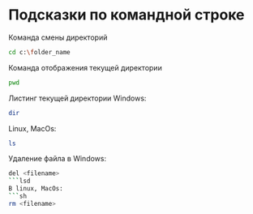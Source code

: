 # Подсказки по командной строке

Команда смены директорий
```sh
cd c:\folder_name
```

Команда отображения текущей директории
```sh
pwd
```

Листинг текущей директории
Windows:
```sh
dir
```
Linux, MacOs:
```sh
ls
```

Удаление файла в Windows:
```sh
del <filename>
```lsd
В linux, MacOs:
```sh
rm <filename>
```